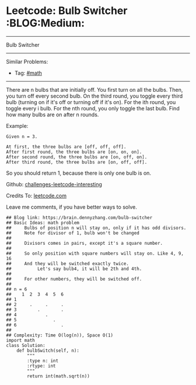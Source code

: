 # Leetcode: Bulb Switcher     :BLOG:Medium:


---

Bulb Switcher  

---

Similar Problems:  
-   Tag: [#math](https://brain.dennyzhang.com/category/math)

---

There are n bulbs that are initially off. You first turn on all the bulbs. Then, you turn off every second bulb. On the third round, you toggle every third bulb (turning on if it's off or turning off if it's on). For the ith round, you toggle every i bulb. For the nth round, you only toggle the last bulb. Find how many bulbs are on after n rounds.  

Example:  

    Given n = 3. 
    
    At first, the three bulbs are [off, off, off].
    After first round, the three bulbs are [on, on, on].
    After second round, the three bulbs are [on, off, on].
    After third round, the three bulbs are [on, off, off].

So you should return 1, because there is only one bulb is on.  

Github: [challenges-leetcode-interesting](https://github.com/DennyZhang/challenges-leetcode-interesting/tree/master/bulb-switcher)  

Credits To: [leetcode.com](https://leetcode.com/problems/bulb-switcher/description/)  

Leave me comments, if you have better ways to solve.  

    ## Blog link: https://brain.dennyzhang.com/bulb-switcher
    ## Basic Ideas: math problem
    ##     Bulbs of position n will stay on, only if it has odd divisors.
    ##     Note for divisor of 1, bulb won't be changed
    ##
    ##     Divisors comes in pairs, except it's a square number.
    ##
    ##     So only position with square numbers will stay on. Like 4, 9, 16
    ##     And they will be switched exactly twice.
    ##          Let's say bulb4, it will be 2th and 4th.
    ##
    ##     For other numbers, they will be switched off.
    ##
    ## n = 6
    ##    1  2  3  4  5  6
    ## 1  
    ## 2     .     .     .
    ## 3        .        .
    ## 4           .
    ## 5              .
    ## 6                 .
    ##
    ## Complexity: Time O(log(n)), Space O(1)
    import math
    class Solution:
        def bulbSwitch(self, n):
            """
            :type n: int
            :rtype: int
            """
            return int(math.sqrt(n))